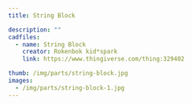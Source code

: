 ```yaml
---
title: String Block

description: ""
cadfiles:
  - name: String Block
    creator: Rokenbok kid*spark
    link: https://www.thingiverse.com/thing:329402

thumb: /img/parts/string-block.jpg
images:
  - /img/parts/string-block-1.jpg
---
```

